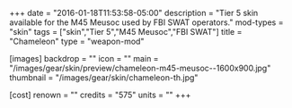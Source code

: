 +++
date = "2016-01-18T11:53:58-05:00"
description = "Tier 5 skin available for the M45 Meusoc used by FBI SWAT operators."
mod-types = "skin"
tags = ["skin","Tier 5","M45 Meusoc","FBI SWAT"]
title = "Chameleon"
type = "weapon-mod"

[images]
  backdrop = ""
  icon = ""
  main = "/images/gear/skin/preview/chameleon-m45-meusoc--1600x900.jpg"
  thumbnail = "/images/gear/skin/chameleon-th.jpg"

[cost]
  renown = ""
  credits = "575"
  units = ""
+++
